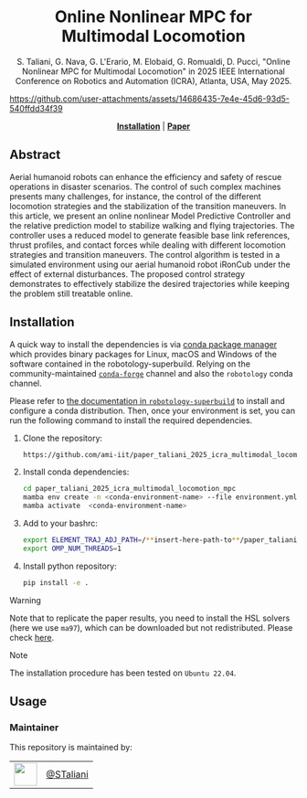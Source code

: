 <h1 align="center">
Online Nonlinear MPC for Multimodal Locomotion
</h1>


<div align="center">


S. Taliani, G. Nava, G. L'Erario, M. Elobaid, G. Romualdi, D. Pucci, "Online Nonlinear MPC for Multimodal Locomotion" in 
2025 IEEE International Conference on Robotics and Automation (ICRA), Atlanta, USA, May 2025.

</div>

<p align="center">

https://github.com/user-attachments/assets/14686435-7e4e-45d6-93d5-540ffdd34f39

</p>




<div align="center">
  <a href="#installation"><b>Installation</b></a> |
  <a href="https://ieeexplore.ieee.org/"><b>Paper</b></a>
</div>


## Abstract

Aerial humanoid robots can enhance the efficiency and safety of rescue operations in disaster scenarios. The control of such complex machines presents many challenges, for instance, the control of the different locomotion strategies and the stabilization of the transition maneuvers.
In this article, we present an online nonlinear Model Predictive Controller and the relative prediction model to stabilize walking and flying trajectories. The controller uses a reduced model to generate feasible base link references, thrust profiles, and contact forces while dealing with different locomotion strategies and transition maneuvers. The control algorithm is tested in a simulated environment using our aerial humanoid robot iRonCub under the effect of external disturbances. The proposed control strategy demonstrates to effectively stabilize the desired trajectories while keeping the problem still treatable online.

## Installation

A quick way to install the dependencies is via [conda package manager](https://docs.conda.io) which provides binary packages for Linux, macOS and Windows of the software contained in the robotology-superbuild. Relying on the community-maintained [`conda-forge`](https://conda-forge.org/) channel and also the `robotology` conda channel.

Please refer to [the documentation in `robotology-superbuild`](https://github.com/robotology/robotology-superbuild/blob/master/doc/conda-forge.md) to install and configure a conda distribution. Then, once your environment is set, you can run the following command to install the required dependencies.

1. Clone the repository:
    ```sh
    https://github.com/ami-iit/paper_taliani_2025_icra_multimodal_locomotion_mpc.git
    ```
2. Install conda dependencies:
    ```sh
    cd paper_taliani_2025_icra_multimodal_locomotion_mpc
    mamba env create -n <conda-environment-name> --file environment.yml
    mamba activate  <conda-environment-name>
    ```
3. Add to your bashrc:
   ```sh
   export ELEMENT_TRAJ_ADJ_PATH=/**insert-here-path-to**/paper_taliani_2025_icra_multimodal_locomotion_mpc
   export OMP_NUM_THREADS=1
   ```
4. Install python repository:
    ```sh
    pip install -e .
    ```

> [!WARNING]
> Note that to replicate the paper results, you need to install the HSL solvers (here we use `ma97`), which can be downloaded but not redistributed. Please check [here](https://licences.stfc.ac.uk/product/coin-hsl).

> [!NOTE]
> The installation procedure has been tested on `Ubuntu 22.04`.

## Usage


### Maintainer

This repository is maintained by:

| | |
|:---:|:---:|
| [<img src="https://github.com/user-attachments/assets/077ed5f4-4691-45dc-b9b0-80af434896c5" width="40">](https://github.com/STaliani) | [@STaliani](https://github.com/STaliani) |

